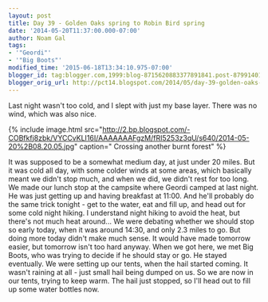 ```yaml
---
layout: post
title: Day 39 - Golden Oaks spring to Robin Bird spring
date: '2014-05-20T11:37:00.000-07:00'
author: Noam Gal
tags:
- '"Geordi"'
- '"Big Boots"'
modified_time: '2015-06-18T13:34:10.975-07:00'
blogger_id: tag:blogger.com,1999:blog-8715620883377891841.post-8799140139148324119
blogger_orig_url: http://pct14.blogspot.com/2014/05/day-39-golden-oaks-spring-to-robin-bird.html
---
```


Last night wasn't too cold, and I slept with just my base layer. There was no wind, which was also nice.

{% include image.html src="http://2.bp.blogspot.com/-COBfkfj8zbk/VYCCvKLI16I/AAAAAAAFgzM/fRI5253z3qU/s640/2014-05-20%2B08.20.05.jpg" caption=" Crossing another burnt forest" %}

It was supposed to be a somewhat medium day, at just under 20 miles. But it was cold all day, with some colder winds at some areas, which basically meant we didn't stop much, and when we did, we didn't rest for too long. We made our lunch stop at the campsite where Geordi camped at last night. He was just getting up and having breakfast at 11:00. And he'll probably do the same trick tonight - get to the water, eat and fill up, and head out for some cold night hiking. I understand night hiking to avoid the heat, but there's not much heat around... We were debating whether we should stop so early today, when it was around 14:30, and only 2.3 miles to go. But doing more today didn't make much sense. It would have made tomorrow easier, but tomorrow isn't too hard anyway. When we got here, we met Big Boots, who was trying to decide if he should stay or go. He stayed eventually. We were setting up our tents, when the hail started coming. It wasn't raining at all - just small hail being dumped on us. So we are now in our tents, trying to keep warm. The hail just stopped, so I'll head out to fill up some water bottles now.
